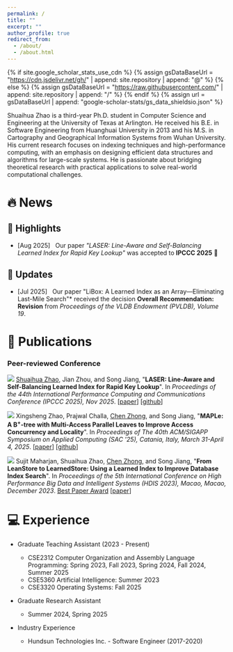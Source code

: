```yaml
---
permalink: /
title: ""
excerpt: ""
author_profile: true
redirect_from: 
  - /about/
  - /about.html
---
```


{% if site.google_scholar_stats_use_cdn %}
{% assign gsDataBaseUrl = "https://cdn.jsdelivr.net/gh/" | append: site.repository | append: "@" %}
{% else %}
{% assign gsDataBaseUrl = "https://raw.githubusercontent.com/" | append: site.repository | append: "/" %}
{% endif %}
{% assign url = gsDataBaseUrl | append: "google-scholar-stats/gs_data_shieldsio.json" %}

<span class='anchor' id='about-me'></span>

Shuaihua Zhao is a third-year Ph.D. student in Computer Science and Engineering at the University of Texas at Arlington. He received his B.E. in Software Engineering from Huanghuai University in 2013 and his M.S. in Cartography and Geographical Information Systems from Wuhan University. His current research focuses on indexing techniques and high-performance computing, with an emphasis on designing efficient data structures and algorithms for large-scale systems. He is passionate about bridging theoretical research with practical applications to solve real-world computational challenges. 

# 🔥 News
## 🎉 Highlights
- [Aug 2025] &nbsp; Our paper *"LASER: Line-Aware and Self-Balancing Learned Index for Rapid Key Lookup"* was accepted to **IPCCC 2025** 🎉

## 🔄 Updates
- [Jul 2025] &nbsp; Our paper "LiBox: A Learned Index as an Array—Eliminating Last-Mile Search"* received the decision **Overall Recommendation: Revision** from *Proceedings of the VLDB Endowment (PVLDB), Volume 19*.

# 📝 Publications 
### Peer-reviewed Conference
<a href="https://ieeexplore.ieee.org/document/xxxxxx" target="_blank"><img src="https://img.shields.io/badge/IPCCC-2025-blue?style=flat-square"></a> <u>Shuaihua Zhao</u>, Jian Zhou, and Song Jiang, &quot;**LASER: Line-Aware and Self-Balancing Learned Index for Rapid Key Lookup**&quot;. In *Proceedings of the 44th International Performance Computing and Communications Conference (IPCCC 2025), Nov 2025*. [[paper](http://eppesh.github.io/files/LASER.pdf)] [[github](https://github.com/eppesh/GREBench/tree/laser)]

<a href="https://dl.acm.org/doi/10.1145/3629526.3645032" target="_blank"><img src="https://img.shields.io/badge/ICPE-2024-blue?style=flat-square"></a> Xingsheng Zhao, Prajwal Challa, <u>Chen Zhong</u>, and Song Jiang, &quot;**MAPLe: A B$^+$-tree with Multi-Access Parallel Leaves to Improve Access Concurrency and Locality**&quot;. In *Proceedings of The 40th ACM/SIGAPP Symposium on Applied Computing (SAC '25), Catania, Italy, March 31-April 4, 2025*. [[paper](http://eppesh.github.io/files/MAPL.pdf)] [[github](https://github.com/lunawang257/tlx/tree/mapl)]

<a href="https://ieeexplore.ieee.org/document/10499467" target="_blank"><img src="https://img.shields.io/badge/HDIS-2023-blue?style=flat-square"></a> Sujit Maharjan, Shuaihua Zhao, <u>Chen Zhong</u>, and Song Jiang, &quot;**From LeanStore to LearnedStore: Using a Learned Index to Improve Database Index Search**&quot;. In *Proceedings of the 5th International Conference on High Performance Big Data and Intelligent Systems (HDIS 2023), Macao, Macao, December 2023*. [Best Paper Award](http://eppesh.github.io/files/Maharjan23-LearnedStore-award.pdf) [[paper](http://eppesh.github.io/files/Learned-index-on-Leanstore.pdf)] 

# 💻 Experience
- Graduate Teaching Assistant (2023 - Present)
  - CSE2312 Computer Organization and Assembly Language Programming: Spring 2023, Fall 2023, Spring 2024, Fall 2024, Summer 2025
  - CSE5360 Artificial Intelligence: Summer 2023
  - CSE3320 Operating Systems: Fall 2025

- Graduate Research Assistant
  - Summer 2024, Spring 2025

- Industry Experience
  - Hundsun Technologies Inc. - Software Engineer (2017-2020)
